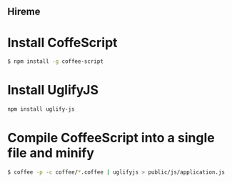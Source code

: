 ## Hireme

# Install CoffeScript
```bash
$ npm install -g coffee-script
```

# Install UglifyJS
```bash
npm install uglify-js
```

# Compile CoffeeScript into a single file and minify
```bash
$ coffee -p -c coffee/*.coffee | uglifyjs > public/js/application.js
```
